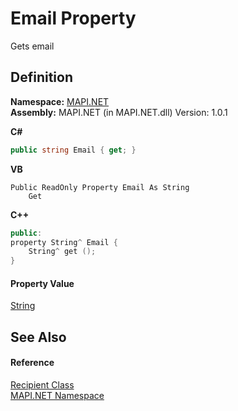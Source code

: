 # Email Property


Gets email



## Definition
**Namespace:** <a href="N_MAPI_NET.md">MAPI.NET</a>  
**Assembly:** MAPI.NET (in MAPI.NET.dll) Version: 1.0.1

**C#**
``` C#
public string Email { get; }
```
**VB**
``` VB
Public ReadOnly Property Email As String
	Get
```
**C++**
``` C++
public:
property String^ Email {
	String^ get ();
}
```



#### Property Value
<a href="https://learn.microsoft.com/dotnet/api/system.string" target="_blank" rel="noopener noreferrer">String</a>

## See Also


#### Reference
<a href="T_MAPI_NET_Recipient.md">Recipient Class</a>  
<a href="N_MAPI_NET.md">MAPI.NET Namespace</a>  

